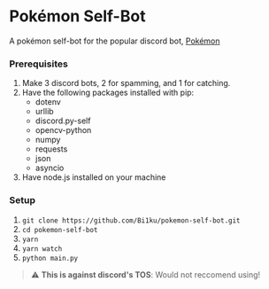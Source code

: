 # Pokémon Self-Bot
A pokémon self-bot for the popular discord bot, [Pokémon](https://top.gg/bot/669228505128501258)
<br>
### Prerequisites

1. Make 3 discord bots, 2 for spamming, and 1 for catching.
2. Have the following packages installed with pip:
      - dotenv
      - urllib
      - discord.py-self
      - opencv-python
      - numpy
      - requests
      - json
      - asyncio
3. Have node.js installed on your machine

### Setup

1. `git clone https://github.com/Bi1ku/pokemon-self-bot.git`
2. `cd pokemon-self-bot`
3. `yarn`
4. `yarn watch`
5. `python main.py`

> :warning: **This is against discord's TOS**: Would not reccomend using!
